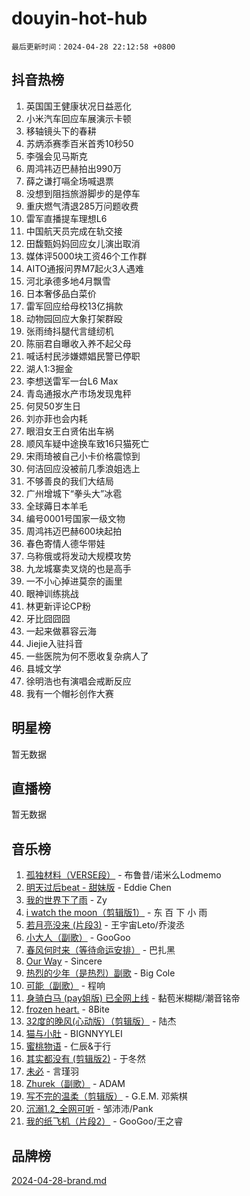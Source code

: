 # douyin-hot-hub

`最后更新时间：2024-04-28 22:12:58 +0800`

## 抖音热榜

1. 英国国王健康状况日益恶化
1. 小米汽车回应车展演示卡顿
1. 移轴镜头下的春耕
1. 苏炳添赛季百米首秀10秒50
1. 李强会见马斯克
1. 周鸿祎迈巴赫拍出990万
1. 薛之谦打嗝全场喊退票
1. 没想到阻挡旅游脚步的是停车
1. 重庆燃气清退285万问题收费
1. 雷军直播提车理想L6
1. 中国航天员完成在轨交接
1. 田馥甄妈妈回应女儿演出取消
1. 媒体评5000块工资46个工作群
1. AITO通报问界M7起火3人遇难
1. 河北承德多地4月飘雪
1. 日本奢侈品白菜价
1. 雷军回应给母校13亿捐款
1. 动物园回应大象打架群殴
1. 张雨绮抖腿代言缝纫机
1. 陈丽君自曝收入养不起父母
1. 喊话村民涉嫌嫖娼民警已停职
1. 湖人1:3掘金
1. 李想送雷军一台L6 Max
1. 青岛通报水产市场发现鬼秤
1. 何炅50岁生日
1. 刘亦菲也会内耗
1. 眼泪女王白贤佑出车祸
1. 顺风车疑中途换车致16只猫死亡
1. 宋雨琦被自己小卡价格震惊到
1. 何洁回应没被前几季浪姐选上
1. 不够善良的我们大结局
1. 广州增城下“拳头大”冰雹
1. 全球薅日本羊毛
1. 编号0001号国家一级文物
1. 周鸿祎迈巴赫600块起拍
1. 春色寄情人德华带娃
1. 乌称俄或将发动大规模攻势
1. 九龙城寨卖叉烧的也是高手
1. 一不小心掉进莫奈的画里
1. 眼神训练挑战
1. 林更新评论CP粉
1. 牙比囧囧囧
1. 一起来做慕容云海
1. Jiejie入驻抖音
1. 一些医院为何不愿收复杂病人了
1. 县城文学
1. 徐明浩也有演唱会戒断反应
1. 我有一个帽衫创作大赛

## 明星榜

暂无数据

## 直播榜

暂无数据

## 音乐榜

1. [孤独材料（VERSE段）](https://sf5-hl-cdn-tos.douyinstatic.com/obj/tos-cn-ve-2774/ocX7glDNHYlwFeYrGQfBZoThtvPWy8tCCEBGKQ) - 布鲁昔/诺米么Lodmemo
1. [明天过后beat - 甜妹版](https://sf5-hl-cdn-tos.douyinstatic.com/obj/tos-cn-ve-2774/osMLYeeoMm04CZyaI91XUDF8OzLRLgePKALGHI) - Eddie Chen
1. [我的世界下了雨](https://sf5-hl-cdn-tos.douyinstatic.com/obj/tos-cn-ve-2774/o85sBiwXIByH9bWIMAEEOoiQ1o1m9Afn15BspE) - Zy
1. [i watch the moon（剪辑版1）](https://sf5-hl-cdn-tos.douyinstatic.com/obj/tos-cn-ve-2774/o0I9mSChzHZANMJIEBfkCQzzg6N5WAcVtqft9P) - 东 百 下 小 雨
1. [若月亮没来 (片段3)](https://sf3-cdn-tos.douyinstatic.com/obj/tos-cn-ve-2774/okfyEUsGW1B1ovJi5JiN9IjvAT2lMwA054GoEB) - 王宇宙Leto/乔浚丞
1. [小大人（副歌）](https://sf5-hl-cdn-tos.douyinstatic.com/obj/tos-cn-ve-2774/oIhaDwehWhLFsVIG7QIICLLazDNGJAGg5geeb4) - GooGoo
1. [春风何时来（等待命运安排）](https://sf5-hl-cdn-tos.douyinstatic.com/obj/tos-cn-ve-2774/oICBNbD3gelMfB4WgiD1KI2jQtXZE2FgHLwtsl) - 巴扎黑
1. [Our Way](https://sf3-cdn-tos.douyinstatic.com/obj/tos-cn-ve-2774/o8tPEkQgQNCe0DPeFwZzYrbqLlnzBBrYidWkEZ) - Sincere
1. [热烈的少年（是热烈）副歌](https://sf3-cdn-tos.douyinstatic.com/obj/tos-cn-ve-2774/owVNI0CLDAUMtSz6TEYvfFBFL4UDFFhLfgK8fa) - Big Cole
1. [可能（副歌）](https://sf5-hl-cdn-tos.douyinstatic.com/obj/tos-cn-ve-2774/cde1731888894259b333569393c2fb51) - 程响
1. [身骑白马 (pay姐版) 已全网上线](https://sf3-cdn-tos.douyinstatic.com/obj/tos-cn-ve-2774/oQLO5ZgLsFkaDhdIIveF2zUCgfweY0gWaH4AQG) - 黏苞米糊糊/潮音铭帝
1. [frozen heart.](https://sf6-cdn-tos.douyinstatic.com/obj/tos-cn-ve-2774/oIIWJfyjIACZA9zQMtnJ6hQQhFC4vhCupoRBsO) - 8Bite
1. [32度的晚风(心动版）（剪辑版）](https://sf5-hl-cdn-tos.douyinstatic.com/obj/tos-cn-ve-2774/owNyabsyWdzUulxhoJfK8IBXgp0UMQAHpvGh2B) - 陆杰
1. [猫与小肚](https://sf3-cdn-tos.douyinstatic.com/obj/tos-cn-ve-2774/osZeoClMECgK8DYl6VebABgbchEtPYQjZEnRtd) - BIGNNYYLEI
1. [蜜桃物语](https://sf5-hl-cdn-tos.douyinstatic.com/obj/tos-cn-ve-2774/oIhOSCZtIACtYU4XQkngiW9kCBfVD1Fz9IYeqL) - 仁辰&于行
1. [其实都没有 (剪辑版2)](https://sf5-hl-cdn-tos.douyinstatic.com/obj/tos-cn-ve-2774/oEBNQenHZtBhxYjGgUDQk0BCHTigQafgFlbQ7k) - 于冬然
1. [未必](https://sf5-hl-cdn-tos.douyinstatic.com/obj/tos-cn-ve-2774/ogntQMFnKQDZUgTCYuJgfLEtleYZZFxBQqhhFB) - 言瑾羽
1. [Zhurek（副歌）](https://sf5-hl-cdn-tos.douyinstatic.com/obj/tos-cn-ve-2774/ooQm8FBZQDlf0btEYgVpCcSCQfrdJGBEKZYBGS) - ADAM
1. [写不完的温柔（剪辑版）](https://sf5-hl-cdn-tos.douyinstatic.com/obj/tos-cn-ve-2774/oYBzzZQJ233GfwkemJJffAIWgeIYrjZfWhHTcG) - G.E.M. 邓紫棋
1. [沉溺1.2_全网可听](https://sf5-hl-cdn-tos.douyinstatic.com/obj/tos-cn-ve-2774/ok2QoiBqsWAX9McZmWiI9gAB0EzwD4Xj6yfmtH) - 邹沛沛/Pank
1. [我的纸飞机（片段2）](https://sf5-hl-cdn-tos.douyinstatic.com/obj/tos-cn-ve-2774/oM2ZrKcg2CD5AeRB2gkeXOFB1IxAGJdZPazYHf) - GooGoo/王之睿

## 品牌榜

[2024-04-28-brand.md](2024-04-28-brand.md)
